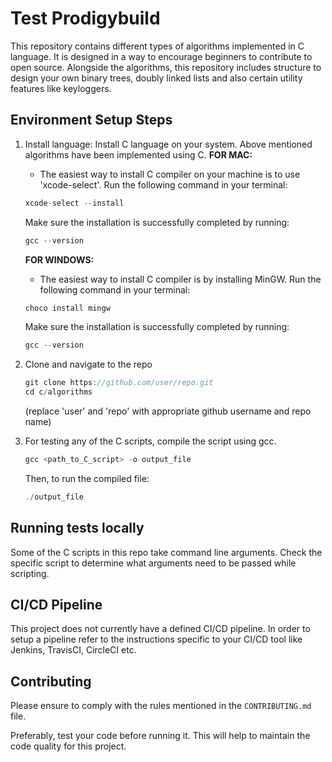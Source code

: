 # Test Prodigybuild

This repository contains different types of algorithms implemented in C language. It is designed in a way to encourage beginners to contribute to open source. Alongside the algorithms, this repository includes structure to design your own binary trees, doubly linked lists and also certain utility features like keyloggers.

## Environment Setup Steps

1. Install language: Install C language on your system. Above mentioned algorithms have been implemented using C.
   **FOR MAC:**
   - The easiest way to install C compiler on your machine is to use 'xcode-select'. Run the following command in your terminal:
   ```c
   xcode-select --install
   ```
   Make sure the installation is successfully completed by running:
   ```c
   gcc --version
   ```
   **FOR WINDOWS:**
   - The easiest way to install C compiler is by installing MinGW. Run the following command in your terminal:
   ```c
   choco install mingw
   ```
   Make sure the installation is successfully completed by running:
   ```c
   gcc --version
   ```

2. Clone and navigate to the repo
   ```c
   git clone https://github.com/user/repo.git
   cd c/algorithms
   ```

   (replace 'user' and 'repo' with appropriate github username and repo name)

3. For testing any of the C scripts, compile the script using gcc.
   ```c
   gcc <path_to_C_script> -o output_file
   ```
   Then, to run the compiled file:
   ```c
   ./output_file
   ```

## Running tests locally
Some of the C scripts in this repo take command line arguments. Check the specific script to determine what arguments need to be passed while scripting.


## CI/CD Pipeline

This project does not currently have a defined CI/CD pipeline. In order to setup a pipeline refer to the instructions specific to your CI/CD tool like Jenkins, TravisCI, CircleCI etc.


## Contributing

Please ensure to comply with the rules mentioned in the `CONTRIBUTING.md` file.

Preferably, test your code before running it. This will help to maintain the code quality for this project.